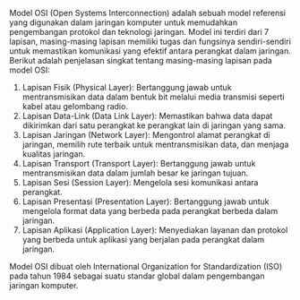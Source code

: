 Model OSI (Open Systems Interconnection) adalah sebuah model referensi yang digunakan dalam jaringan komputer untuk memudahkan pengembangan protokol dan teknologi jaringan. Model ini terdiri dari 7 lapisan, masing-masing lapisan memiliki tugas dan fungsinya sendiri-sendiri untuk memastikan komunikasi yang efektif antara perangkat dalam jaringan. Berikut adalah penjelasan singkat tentang masing-masing lapisan pada model OSI:

1.  Lapisan Fisik (Physical Layer): Bertanggung jawab untuk mentransmisikan data dalam bentuk bit melalui media transmisi seperti kabel atau gelombang radio.
2.  Lapisan Data-Link (Data Link Layer): Memastikan bahwa data dapat dikirimkan dari satu perangkat ke perangkat lain di jaringan yang sama.
3.  Lapisan Jaringan (Network Layer): Mengontrol alamat perangkat di jaringan, memilih rute terbaik untuk mentransmisikan data, dan menjaga kualitas jaringan.
4.  Lapisan Transport (Transport Layer): Bertanggung jawab untuk mentransmisikan data dalam jumlah besar ke jaringan tujuan.
5.  Lapisan Sesi (Session Layer): Mengelola sesi komunikasi antara perangkat.
6.  Lapisan Presentasi (Presentation Layer): Bertanggung jawab untuk mengelola format data yang berbeda pada perangkat berbeda dalam jaringan.
7.  Lapisan Aplikasi (Application Layer): Menyediakan layanan dan protokol yang berbeda untuk aplikasi yang berjalan pada perangkat dalam jaringan.

Model OSI dibuat oleh International Organization for Standardization (ISO) pada tahun 1984 sebagai suatu standar global dalam pengembangan jaringan komputer.